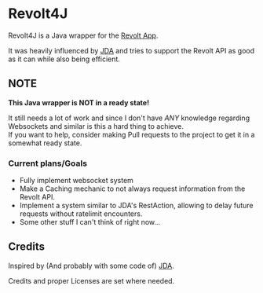 [revolt]: https://revolt.chat
[jda]: https://github.com/DV8FromTheWorld/JDA

# Revolt4J
Revolt4J is a Java wrapper for the [Revolt App][revolt].

It was heavily influenced by [JDA] and tries to support the Revolt API as good as it can while also being efficient.

## NOTE
**This Java wrapper is NOT in a ready state!**

It still needs a lot of work and since I don't have *ANY* knowledge regarding Websockets and similar is this a hard thing to achieve.  
If you want to help, consider making Pull requests to the project to get it in a somewhat ready state.

### Current plans/Goals

- Fully implement websocket system
- Make a Caching mechanic to not always request information from the Revolt API.
- Implement a system similar to JDA's RestAction, allowing to delay future requests without ratelimit encounters.
- Some other stuff I can't think of right now...

## Credits
Inspired by (And probably with some code of) [JDA].

Credits and proper Licenses are set where needed.
